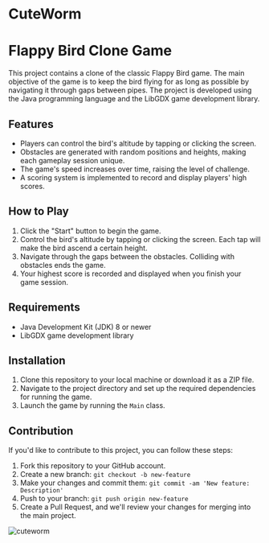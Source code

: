 # CuteWorm

# Flappy Bird Clone Game

This project contains a clone of the classic Flappy Bird game. The main objective of the game is to keep the bird flying for as long as possible by navigating it through gaps between pipes. The project is developed using the Java programming language and the LibGDX game development library.

## Features

- Players can control the bird's altitude by tapping or clicking the screen.
- Obstacles are generated with random positions and heights, making each gameplay session unique.
- The game's speed increases over time, raising the level of challenge.
- A scoring system is implemented to record and display players' high scores.

## How to Play

1. Click the "Start" button to begin the game.
2. Control the bird's altitude by tapping or clicking the screen. Each tap will make the bird ascend a certain height.
3. Navigate through the gaps between the obstacles. Colliding with obstacles ends the game.
4. Your highest score is recorded and displayed when you finish your game session.

## Requirements

- Java Development Kit (JDK) 8 or newer
- LibGDX game development library

## Installation

1. Clone this repository to your local machine or download it as a ZIP file.
2. Navigate to the project directory and set up the required dependencies for running the game.
3. Launch the game by running the `Main` class.

## Contribution

If you'd like to contribute to this project, you can follow these steps:

1. Fork this repository to your GitHub account.
2. Create a new branch: `git checkout -b new-feature`
3. Make your changes and commit them: `git commit -am 'New feature: Description'`
4. Push to your branch: `git push origin new-feature`
5. Create a Pull Request, and we'll review your changes for merging into the main project.

![cuteworm](https://user-images.githubusercontent.com/88238748/159779543-9ca2e894-da95-426a-99c4-707b4d44c99f.png)
